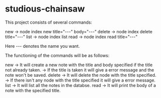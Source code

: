 # studious-chainsaw


This project consists of several commands:

new       ->  node index new title="---" body="---"
delete    ->  node index delete title="---"
list      ->  node index list 
read      ->  node index read title="---"

Here --- denotes the name you want.

The functioning of the commands will be as follows:

new     -> It will create a new note with the title and body specified if the title not already taken.
                -> If the title is taken it will give a error message and the note won't be saved.
delete  -> It will delete the node with the title specified.
                -> If there isn't any node with the title specified it will give a error message.
list    -> It will list all the notes in the databse.
read    -> It will print the body of a note with the specified title.
